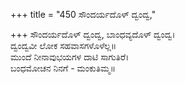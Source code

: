 +++
title = "450 ಸೌಂದರ್ಯದೊಳ್ ದ್ವಂದ್ವ,"

+++
ಸೌಂದರ್ಯದೊಳ್ ದ್ವಂದ್ವ, ಬಾಂಧವ್ಯದೊಳ್ ದ್ವಂದ್ವ।  
ದ್ವಂದ್ವವೀ ಲೋಕ ಸಹವಾಸಗಳೊಳೆಲ್ಲ॥  
ಮುಂದೆ ನೀನಾವುಭಯಗಳ ದಾಟಿ ಸಾಗುತಿರೆ।  
ಬಂಧಮೋಚನ ನಿನಗೆ - ಮಂಕುತಿಮ್ಮ॥  

